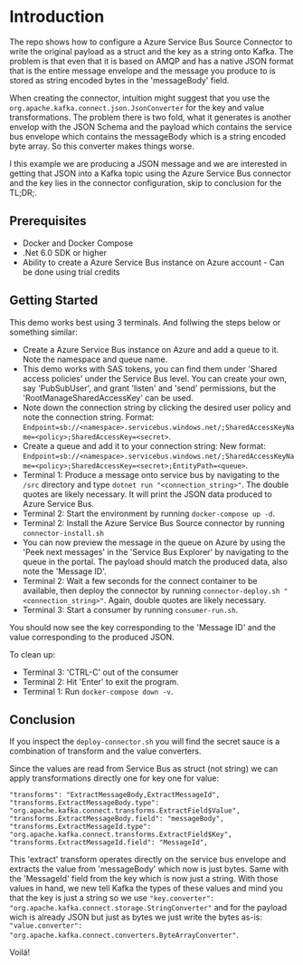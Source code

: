 # Introduction

The repo shows how to configure a Azure Service Bus Source Connector to write the original payload as a struct and the key as a string onto Kafka.
The problem is that even that it is based on AMQP and has a native JSON format that is the entire message envelope and the message you produce to is stored as string encoded bytes in the 'messageBody' field.

When creating the connector, intuition might suggest that you use the `org.apache.kafka.connect.json.JsonConverter` for the key and value transformations. The problem there is two fold, what it generates is another envelop with the JSON Schema and the payload which contains the service bus envelope which contains the messageBody which is a string encoded byte array. So this converter makes things worse.

I this example we are producing a JSON message and we are interested in getting that JSON into a Kafka topic using the Azure Service Bus connector and the key lies in the connector configuration, skip to conclusion for the TL;DR;.

## Prerequisites

* Docker and Docker Compose
* .Net 6.0 SDK or higher
* Ability to create a Azure Service Bus instance on Azure account - Can be done using trial credits

## Getting Started

This demo works best using 3 terminals. And follwing the steps below or something similar:

* Create a Azure Service Bus instance on Azure and add a queue to it. Note the namespace and queue name.
* This demo works with SAS tokens, you can find them under 'Shared access policies' under the Service Bus level. You can create your own, say 'PubSubUser', and grant 'listen' and 'send' permissions, but the 'RootManageSharedAccessKey' can be used.
* Note down the connection string by clicking the desired user policy and note the connection string. Format: `Endpoint=sb://<namespace>.servicebus.windows.net/;SharedAccessKeyName=<policy>;SharedAccessKey=<secret>`.
* Create a queue and add it to your connection string: New format: `Endpoint=sb://<namespace>.servicebus.windows.net/;SharedAccessKeyName=<policy>;SharedAccessKey=<secret>;EntityPath=<queue>`.
* Terminal 1: Produce a message onto service bus by navigating to the `/src` directory and type `dotnet run "<connection_string>"`. The double quotes are likely necessary. It will print the JSON data produced to Azure Service Bus.
* Terminal 2: Start the environment by running `docker-compose up -d`.
* Terminal 2: Install the Azure Service Bus Source connector by running `connector-install.sh`
* You can now preview the message in the queue on Azure by using the 'Peek next messages' in the 'Service Bus Explorer' by navigating to the queue in the portal. The payload should match the produced data, also note the 'Message ID'.
* Terminal 2: Wait a few seconds for the connect container to be available, then deploy the connector by running `connector-deploy.sh "<connection_string>"`. Again, double quotes are likely necessary.
* Terminal 3: Start a consumer by running `consumer-run.sh`.

You should now see the key corresponding to the 'Message ID' and the value corresponding to the produced JSON.

To clean up:
* Terminal 3: 'CTRL-C' out of the consumer
* Terminal 2: Hit 'Enter' to exit the program.
* Terminal 1: Run `docker-compose down -v`.

## Conclusion

If you inspect the `deploy-connector.sh` you will find the secret sauce is a combination of transform and the value converters.

Since the values are read from Service Bus as struct (not string) we can apply transformations directly one for key one for value:
```
"transforms": "ExtractMessageBody,ExtractMessageId",
"transforms.ExtractMessageBody.type": "org.apache.kafka.connect.transforms.ExtractField$Value",
"transforms.ExtractMessageBody.field": "messageBody",
"transforms.ExtractMessageId.type": "org.apache.kafka.connect.transforms.ExtractField$Key",
"transforms.ExtractMessageId.field": "MessageId",
```
This 'extract' transform operates directly on the service bus envelope and extracts the value from 'messageBody' which now is just bytes. Same with the 'MessageId' field from the key which is now just a string.
With those values in hand, we new tell Kafka the types of these values and mind you that the key is just a string so we use `"key.converter": "org.apache.kafka.connect.storage.StringConverter"` and for the payload wich is already JSON but just as bytes we just write the bytes as-is: `"value.converter": "org.apache.kafka.connect.converters.ByteArrayConverter"`.

Voilá!
